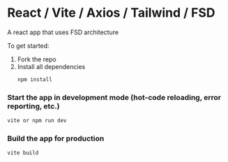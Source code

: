 # React / Vite / Axios / Tailwind / FSD

A react app that uses FSD architecture

To get started:
1. Fork the repo
2. Install all dependencies
    ```bash
    npm install
    ```

### Start the app in development mode (hot-code reloading, error reporting, etc.)

```bash
vite or npm run dev
```

### Build the app for production

```bash
vite build
```


